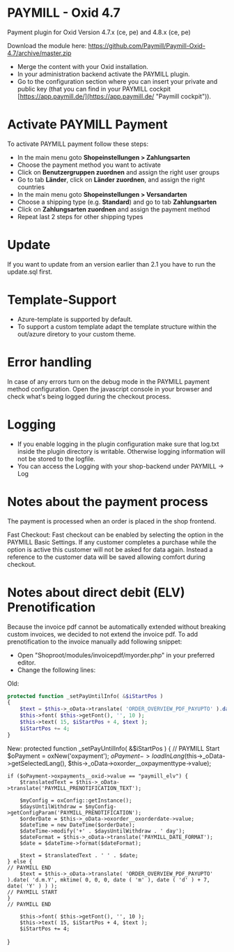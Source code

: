 PAYMILL - Oxid 4.7
==================

Payment plugin for Oxid Version 4.7.x (ce, pe) and 4.8.x (ce, pe)

Download the module here: https://github.com/Paymill/Paymill-Oxid-4.7/archive/master.zip

- Merge the content with your Oxid installation.
- In your administration backend activate the PAYMILL plugin.
- Go to the configuration section where you can insert your private and public key (that you can find in your PAYMILL cockpit [https://app.paymill.de/](https://app.paymill.de/ "Paymill cockpit")).

# Activate PAYMILL Payment

To activate PAYMILL payment follow these steps:

- In the main menu goto **Shopeinstellungen > Zahlungsarten**
- Choose the payment method you want to activate
- Click on **Benutzergruppen zuordnen** and assign the right user groups
- Go to tab **Länder**, click on **Länder zuordnen**, and assign the right countries
- In the main menu goto **Shopeinstellungen > Versandarten**
- Choose a shipping type (e.g. **Standard**) and go to tab **Zahlungsarten**
- Click on **Zahlungsarten zuordnen** and assign the payment method
- Repeat last 2 steps for other shipping types

# Update
If you want to update from an version earlier than 2.1 you have to run the update.sql first.

# Template-Support

- Azure-template is supported by default.
- To support a custom template adapt the template structure within the out/azure diretory to your custom theme.

# Error handling

In case of any errors turn on the debug mode in the PAYMILL payment method configuration.
Open the javascript console in your browser and check what's being logged during the checkout process.

# Logging

- If you enable logging in the plugin configuration make sure that log.txt inside the plugin directory is writable. Otherwise logging information will not be stored to the logfile.
- You can access the Logging with your shop-backend under PAYMILL -> Log

# Notes about the payment process

The payment is processed when an order is placed in the shop frontend.

Fast Checkout: Fast checkout can be enabled by selecting the option in the PAYMILL Basic Settings. If any customer completes a purchase while the option is active this customer will not be asked for data again. Instead a reference to the customer data will be saved allowing comfort during checkout.

# Notes about direct debit (ELV) Prenotification
Because the invoice pdf cannot be automatically extended without breaking custom invoices, we decided to not extend the invoice pdf. To add prenotification to the invoice manually add following snippet:

- Open "Shoproot/modules/invoicepdf/myorder.php" in your preferred editor.
- Change the following lines:

Old:
```php
protected function _setPayUntilInfo( &$iStartPos )
{
    $text = $this->_oData->translate( 'ORDER_OVERVIEW_PDF_PAYUPTO' ).date( 'd.m.Y', mktime( 0, 0, 0, date ( 'm' ), date ( 'd' ) + 7, date( 'Y' ) ) );
    $this->font( $this->getFont(), '', 10 );
    $this->text( 15, $iStartPos + 4, $text );
    $iStartPos += 4;
}
```
New:
protected function _setPayUntilInfo( &$iStartPos )
{
    // PAYMILL Start
    $oPayment = oxNew('oxpayment');
    $oPayment->loadInLang($this->_oData->getSelectedLang(), $this->_oData->oxorder__oxpaymenttype->value);

    if ($oPayment->oxpayments__oxid->value == "paymill_elv") {
        $translatedText = $this->_oData->translate('PAYMILL_PRENOTIFICATION_TEXT');

        $myConfig = oxConfig::getInstance();
        $daysUntilWithdraw = $myConfig->getConfigParam('PAYMILL_PRENOTIFICATION');
        $orderDate = $this->_oData->oxorder__oxorderdate->value;
        $dateTime = new DateTime($orderDate);
        $dateTime->modify('+' . $daysUntilWithdraw . ' day');
        $dateFormat = $this->_oData->translate('PAYMILL_DATE_FORMAT');
        $date = $dateTime->format($dateFormat);

        $text = $translatedText . ' ' . $date;
    } else {
    // PAYMILL END
        $text = $this->_oData->translate( 'ORDER_OVERVIEW_PDF_PAYUPTO' ).date( 'd.m.Y', mktime( 0, 0, 0, date ( 'm' ), date ( 'd' ) + 7, date( 'Y' ) ) );
    // PAYMILL START
    }
    // PAYMILL END

        $this->font( $this->getFont(), '', 10 );
        $this->text( 15, $iStartPos + 4, $text );
        $iStartPos += 4;
}
```
